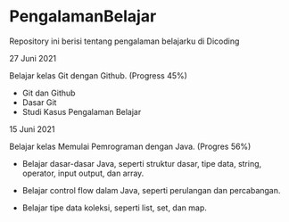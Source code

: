 # PengalamanBelajar
Repository ini berisi tentang pengalaman belajarku di Dicoding

27 Juni 2021

Belajar kelas Git dengan Github. (Progress 45%)

  - Git dan Github
  - Dasar Git
  - Studi Kasus Pengalaman Belajar

15 Juni 2021

Belajar kelas Memulai Pemrograman dengan Java. (Progres 56%)

  * Belajar dasar-dasar Java, seperti struktur dasar, tipe data, string, operator, input output, dan array.

  * Belajar control flow dalam Java, seperti perulangan dan percabangan.

  * Belajar tipe data koleksi, seperti list, set, dan map.
